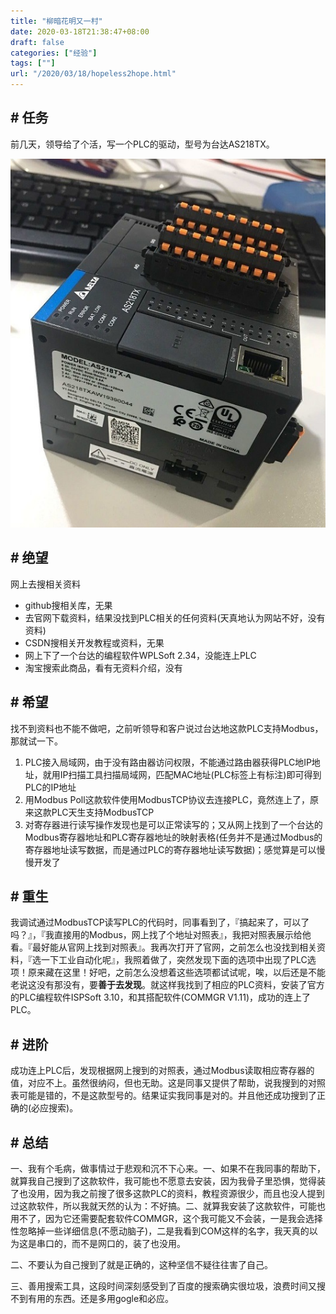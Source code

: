 ```yaml
---
title: "柳暗花明又一村"
date: 2020-03-18T21:38:47+08:00
draft: false
categories: ["经验"]
tags: [""]
url: "/2020/03/18/hopeless2hope.html"
---
```


##  # 任务

前几天，领导给了个活，写一个PLC的驱动，型号为台达AS218TX。

![](/images/台达PLC.jpg)

## # 绝望

网上去搜相关资料

- github搜相关库，无果
- 去官网下载资料，结果没找到PLC相关的任何资料(天真地认为网站不好，没有资料)
- CSDN搜相关开发教程或资料，无果
- 网上下了一个台达的编程软件WPLSoft 2.34，没能连上PLC
- 淘宝搜索此商品，看有无资料介绍，没有

## # 希望

找不到资料也不能不做吧，之前听领导和客户说过台达地这款PLC支持Modbus，那就试一下。

1. PLC接入局域网，由于没有路由器访问权限，不能通过路由器获得PLC地IP地址，就用IP扫描工具扫描局域网，匹配MAC地址(PLC标签上有标注)即可得到PLC的IP地址
2. 用Modbus Poll这款软件使用ModbusTCP协议去连接PLC，竟然连上了，原来这款PLC天生支持ModbusTCP
3. 对寄存器进行读写操作发现也是可以正常读写的；又从网上找到了一个台达的Modbus寄存器地址和PLC寄存器地址的映射表格(任务并不是通过Modbus的寄存器地址读写数据，而是通过PLC的寄存器地址读写数据)；感觉算是可以慢慢开发了

## # 重生

我调试通过ModbusTCP读写PLC的代码时，同事看到了，『搞起来了，可以了吗？』，『我直接用的Modbus，网上找了个地址对照表』，我把对照表展示给他看。『最好能从官网上找到对照表』。我再次打开了官网，之前怎么也没找到相关资料，『选一下工业自动化呢』，我照着做了，突然发现下面的选项中出现了PLC选项！原来藏在这里！好吧，之前怎么没想着这些选项都试试呢，唉，以后还是不能老说这没有那没有，要**善于去发现**。就这样我找到了相应的PLC资料，安装了官方的PLC编程软件ISPSoft 3.10，和其搭配软件(COMMGR V1.11)，成功的连上了PLC。

## # 进阶

成功连上PLC后，发现根据网上搜到的对照表，通过Modbus读取相应寄存器的值，对应不上。虽然很纳闷，但也无助。这是同事又提供了帮助，说我搜到的对照表可能是错的，不是这款型号的。结果证实我同事是对的。并且他还成功搜到了正确的(必应搜索)。

## # 总结

一、我有个毛病，做事情过于悲观和沉不下心来。一、如果不在我同事的帮助下，就算我自己搜到了这款软件，我可能也不愿意去安装，因为我骨子里恐惧，觉得装了也没用，因为我之前搜了很多这款PLC的资料，教程资源很少，而且也没人提到过这款软件，所以我就天然的认为：不好搞。二、就算我安装了这款软件，可能也用不了，因为它还需要配套软件COMMGR，这个我可能又不会装，一是我会选择性忽略掉一些详细信息(不愿动脑子)，二是我看到COM这样的名字，我天真的以为这是串口的，而不是网口的，装了也没用。

二、不要认为自己搜到了就是正确的，这种坚信不疑往往害了自己。

三、善用搜索工具，这段时间深刻感受到了百度的搜索确实很垃圾，浪费时间又搜不到有用的东西。还是多用gogle和必应。